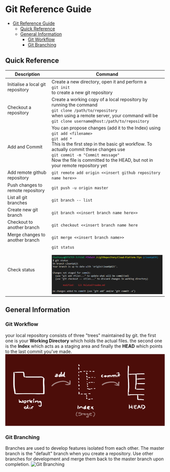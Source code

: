 # Git Reference Guide

- [Git Reference Guide](#git-reference-guide)
  - [Quick Reference](#quick-reference)
  - [General Information](#general-information)
    - [Git Workflow](#git-workflow)
    - [Git Branching](#git-branching)

## Quick Reference

| Description                       | Command                                                                                                                                                                                                                                                                                                            |
| --------------------------------- | ------------------------------------------------------------------------------------------------------------------------------------------------------------------------------------------------------------------------------------------------------------------------------------------------------------------ |
| Initialise a local git repository | Create a new directory, open it and perform a <br> `git init` <br> to create a new git repository                                                                                                                                                                                                                  |
| Checkout a repository             | Create a working copy of a local repository by running the command <br> `git clone /path/to/repository` <br> when using a remote server, your command will be <br> `git clone username@host:/path/to/repository`                                                                                                   |
| Add and Commit                    | You can propose changes (add it to the Index) using <br> `git add <filename>` <br> `git add *` <br> This is the first step in the basic git workflow. To actually commit these changes use <br> `git commit -m "Commit message"` <br> Now the file is committed to the HEAD, but not in your remote repository yet |
| Add remote github repository      | `git remote add origin <<insert github repository name here>>`                                                                                                                                                                                                                                                     |
| Push changes to remote repository | `git push -u origin master`                                                                                                                                                                                                                                                                                        |
| List all git branches             | `git branch -- list`                                                                                                                                                                                                                                                                                               |
| Create new git branch             | `git branch <<insert branch name here>>`                                                                                                                                                                                                                                                                           |
| Checkout to another branch        | `git checkout <<insert branch name here`                                                                                                                                                                                                                                                                           |
| Merge changes to another branch   | `git merge <<insert branch name>>`                                                                                                                                                                                                                                                                                 |
| Check status                      | `git status` <br><br> ![Git Status](https://github.com/chatenrk/Cloud-Platform-Tips/blob/cleanUpGit/Git%20Related/screenshots/git%20status.PNG) <br>                                                                                                                                                               |

## General Information

### Git Workflow

your local repository consists of three "trees" maintained by git. the first one is your **Working Directory** which holds the actual files. the second one is the **Index** which acts as a staging area and finally the **HEAD** which points to the last commit you've made.
![Git Workflow](https://github.com/chatenrk/Cloud-Platform-Tips/blob/cleanUpGit/Git%20Related/screenshots/git%20workflow.PNG)

### Git Branching
Branches are used to develop features isolated from each other. The master branch is the "default" branch when you create a repository. Use other branches for development and merge them back to the master branch upon completion.
![Git Branching]()